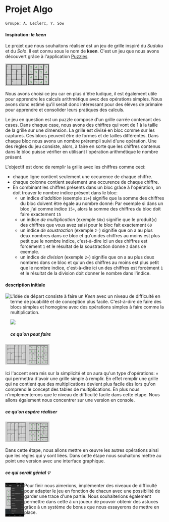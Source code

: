 #  Projet Algo

    Groupe: A. Leclerc, Y. Sow

#### Inspiration: _le keen_

  Le projet que nous souhaitons réaliser est un jeu de grille inspiré du _Suduku_ et du _Solo_. Il est connu sous le nom de **keen**. C'est un jeu que nous avons découvert grâce à l'application [Puzzles](https://github.com/chrisboyle/sgtpuzzles).

<img src="https://github.com/uNouss/ap/raw/master/projet/Screenshot_2017-11-10-10-14-35.png" width="70" align="left">
<img src="https://github.com/uNouss/ap/raw/master/projet/Screenshot_2017-11-10-11-40-31.png" width="70" align="">

  Nous avons choisi ce jeu car en plus d'être ludique, il est également utile pour apprendre les calculs arithmétique avec des opérations simples. Nous avons donc estimé qu'il serait donc intéressant pour des élèves de primaire pour apprendre et consolider leurs pratiques des calculs.

  Le jeu en question est un puzzle composé d'un grille carrée contenant des cases. Dans chaque case, nous avons des chiffres qui vont de 1 à la taille de la grille sur une dimension. La grille est divisé en bloc comme sur les captures. Ces blocs peuvent être de formes et de tailles différentes. Dans chaque bloc nous avons un nombre prérempli suivi d'une opération. Une des règles du jeu consiste, alors, à faire en sorte que les chiffres contenus dans le bloc puisse vérifier en utilisant l'opération arithmétique le nombre présent.

  L'objectif est donc de remplir la grille avec les chiffres comme ceci:
- chaque ligne contient seulement une occurence de chaque chiffre.
- chaque colonne contient seulement une occurence de chaque chiffre.
- En combinant les chiffres présents dans un bloc grâce à l'opération, on doit trouver le nombre indice présent dans le bloc:
  * un indice _d'addition_ (exemple `15+`) signifie que la somme des chiffres du bloc doivent être égale au nombre donné: Par exemple si dans un bloc j'ai comme indice `15+`, alors la somme des chiffres du bloc doit faire exactement `15`
  * un indice _de multiplication_ (exemple `60x`) signifie que le produit(`x`) des chiffres que vous avez saisi pour le bloc fait exactement `60`
  * un indice _de soustraction_ (exemple `2-`) signifie que on a au plus deux nombres dans ce bloc et qu'un des chiffres au moins est plus petit que le nombre indice, c'est-à-dire ici un des chiffres est forcément `1` et le résultat de la soustraction donne `2` dans ce exemple.
  * un indice _de division_ (exemple `2÷`) signifie que on a au plus deux nombres dans ce bloc et qu'un des chiffres au moins est plus petit que le nombre indice, c'est-à-dire ici un des chiffres est forcément `1` et le résultat de la division doit donner le nombre dans l'indice.


<!-- -->



#### description initiale

<img src="https://screenshots.firefoxusercontent.com/images/1df1b9e0-d2db-43f2-ad89-b8f53c322104.png" height="150" align="left">

L'idée de départ consiste à faire un _Keen_ avec un niveau de difficulté en terme de jouabilité et de conception plus facile. C'est-à-dire de faire des blocs simples et homogène avec des opérations simples à faire comme la multiplication.

<img src="https://screenshots.firefoxusercontent.com/images/839e9358-b9ab-411d-9707-9b82d44f9702.png">

##### ce qu'on peut faire

<img src="https://github.com/uNouss/ap/raw/master/projet/IMG_20171110_142216.JPG" width="70" align="left">
<img src="https://github.com/uNouss/ap/raw/master/projet/IMG_20171110_142200.JPG" width="70" align="">

Ici l'accent sera mis sur la simplicité et on aura qu'un type d'opérations: `×` qui permettra d'avoir une grille simple à remplir. En effet remplir une grille qui ne contient que des multiplications devient plus facile dès lors qu'on comprend le concept des tables de multiplications. En plus nous n'implementerons que le niveau de difficulté facile dans cette étape.
Nous allons également nous concentrer sur une version en console.

##### ce qu'on espère réaliser

<img src="https://github.com/uNouss/ap/raw/master/projet/IMG_20171110_142126.JPG" width="70" align="left">
<img src="https://github.com/uNouss/ap/raw/master/projet/IMG_20171110_142103.JPG" width="70" align="">

Dans cette étape, nous allons mettre en œuvre les autres opérations ainsi que les règles qui y sont liées.
Dans cette étape nous souhaitons mettre au point une version avec une interface graphique.

##### ce qui serait génial 💡

<img src="https://github.com/uNouss/ap/raw/master/projet/Screenshot_2017-11-10-17-17-11.png" width="60" align="left">

Pour finir nous aimerions, implémenter des niveaux de difficulté pour adapter le jeu en fonction de chacun avec une possibilité de garder une trace d'une partie.
Nous souhaiterions également permettre dans cette à un joueur de pouvoir obtenir des astuces grâce à un système de bonus que nous essayerons de mettre en place.
